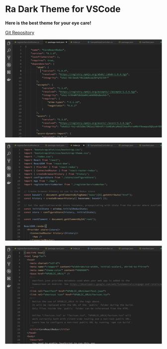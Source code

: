 # Ra Dark Theme for VSCode

**Here is the best theme for your eye care!**

[Git Repository](https://github.com/rahmanyerli/ra-dark)

![Screen Shot-I](./images/image-1.png)

![Screen Shot-II](./images/image-2.png)

![Screen Shot-III](./images/image-3.png)
